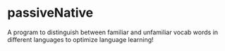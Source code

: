 # passiveNative
A program to distinguish between familiar and unfamiliar vocab words in different languages to optimize language learning!
